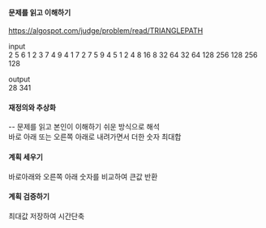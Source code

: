 #### 문제를 읽고 이해하기
https://algospot.com/judge/problem/read/TRIANGLEPATH

input</br>
2
5
6
1 2
3 7 4
9 4 1 7
2 7 5 9 4
5
1 
2 4
8 16 8
32 64 32 64
128 256 128 256 128


output</br>
28
341


#### 재정의와 추상화<br>
-- 문제를 읽고 본인이 이해하기 쉬운 방식으로 해석<br>
바로 아래 또는 오른쪽 아래로 내려가면서 더한 숫자 최대합

#### 계획 세우기<br>
바로아래와 오른쪽 아래 숫자를 비교하여 큰값 반환

#### 계획 검증하기
최대값 저장하여 시간단축
